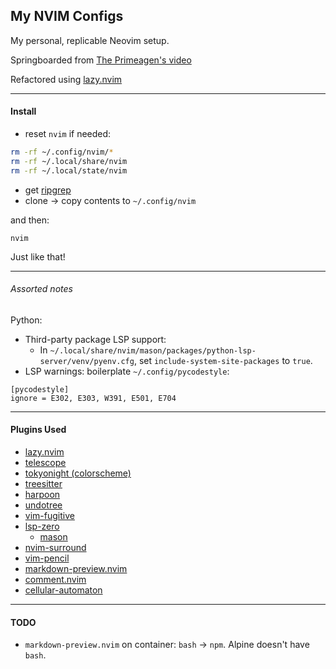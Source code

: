 ## My NVIM Configs

My personal, replicable Neovim setup. 

Springboarded from [The Primeagen's video](https://www.youtube.com/watch?v=w7i4amO_zaE&t=61s)

Refactored using [lazy.nvim](https://github.com/folke/lazy.nvim)

---

#### Install
- reset `nvim` if needed: 
```bash
rm -rf ~/.config/nvim/*
rm -rf ~/.local/share/nvim
rm -rf ~/.local/state/nvim
```
- get [ripgrep](https://github.com/BurntSushi/ripgrep)
- clone -> copy contents to `~/.config/nvim`

and then:
```
nvim
```
Just like that!


--- 

###### Assorted notes
Python:
- Third-party package LSP support:
    - In `~/.local/share/nvim/mason/packages/python-lsp-server/venv/pyenv.cfg`, set `include-system-site-packages` to `true`.
- LSP warnings: boilerplate `~/.config/pycodestyle`:
```
[pycodestyle]
ignore = E302, E303, W391, E501, E704
```

---

#### Plugins Used
- [lazy.nvim](https://github.com/folke/lazy.nvim)
- [telescope](https://github.com/nvim-telescope/telescope.nvim)
- [tokyonight (colorscheme)](https://github.com/folke/tokyonight.nvim)
- [treesitter](https://github.com/nvim-treesitter/nvim-treesitter)
- [harpoon](https://github.com/theprimeagen/harpoon)
- [undotree](https://github.com/mbbill/undotree)
- [vim-fugitive](https://github.com/tpope/vim-fugitive)
- [lsp-zero](https://github.com/'VonHeikemen/lsp-zero.nvim')
    - [mason](https://github.com/williamboman/mason.nvim)
- [nvim-surround](https://github.com/kylechui/nvim-surround)
- [vim-pencil](https://github.com/preservim/vim-pencil)
- [markdown-preview.nvim](https://github.com/williamboman/mason.nvim)
- [comment.nvim](https://github.com/numToStr/Comment.nvim)
- [cellular-automaton](https://github.com/williamboman/mason.nvim)

---

#### TODO
- `markdown-preview.nvim` on container: `bash` -> `npm`. Alpine doesn't have `bash`.
